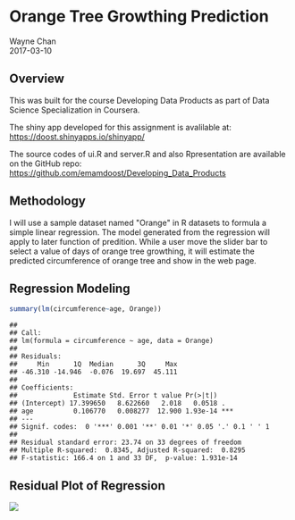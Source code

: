 # Orange Tree Growthing Prediction
Wayne Chan  
2017-03-10  



## Overview

This was built for the course Developing Data Products as part of Data Science Specialization in Coursera.

The shiny app developed for this assignment is avalilable at: https://doost.shinyapps.io/shinyapp/

The source codes of ui.R and server.R and also Rpresentation are available on the GitHub repo: https://github.com/emamdoost/Developing_Data_Products


## Methodology

I will use a sample dataset named "Orange" in R datasets to formula a simple linear regression. The model generated from the regression will apply to later function of predition. While a user move the slider bar to select a value of days of orange tree growthing, it will estimate the predicted circumference of orange tree and show in the web page.


## Regression Modeling


```r
summary(lm(circumference~age, Orange))
```

```
## 
## Call:
## lm(formula = circumference ~ age, data = Orange)
## 
## Residuals:
##     Min      1Q  Median      3Q     Max 
## -46.310 -14.946  -0.076  19.697  45.111 
## 
## Coefficients:
##              Estimate Std. Error t value Pr(>|t|)    
## (Intercept) 17.399650   8.622660   2.018   0.0518 .  
## age          0.106770   0.008277  12.900 1.93e-14 ***
## ---
## Signif. codes:  0 '***' 0.001 '**' 0.01 '*' 0.05 '.' 0.1 ' ' 1
## 
## Residual standard error: 23.74 on 33 degrees of freedom
## Multiple R-squared:  0.8345,	Adjusted R-squared:  0.8295 
## F-statistic: 166.4 on 1 and 33 DF,  p-value: 1.931e-14
```

## Residual Plot of Regression 

![](OrangeTreeGrowthing_files/Rplot.png)<!-- -->

